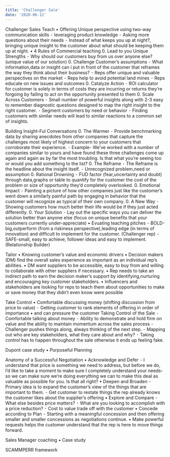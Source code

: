 ```yaml
---
title: 'Challenger Sale'
date: '2020-06-12'
---
```


Challenger Sales
Teach
	•	Offering Unique perspective using two-way communication skills 
	⁃	leveraging product knowledge
	⁃	Asking more questions about their needs 
	⁃	Instead of what keeps you up at night?, bringing unique insight to the customer about what should be keeping them up at night. 
	•	4 Rules of Commercial teaching
	0.	Lead to you Unique Strengths
	⁃	Why should our customers buy from us over anyone else? (unique value of our solution)
	0.	Challenge Customer’s assumptions
	⁃	What information,data or insight can i put in front of the customer that reframes the way they think about their business?
	⁃	Reps offer unique and valuable perspectives on the market
	⁃	Reps help to avoid potential land mines
	⁃	Reps educate on new issues and outcomes 
	0.	Catalyze Action
	⁃	ROI calculator for customer is solely in terms of costs they are incurring or returns they’re forgoing by failing to act on the opportunity presented to them 
	0.	Scale Across Customers
	⁃	Small number of powerful insights along with 2-3 easy to remember diagnostic questions designed to map the right insight to the right customer. 
	⁃	Segment customers by need or behavior
	⁃	Finding customers with similar needs will lead to similar reactions to a common set of insights.  

Building Insight-Ful Conversations
	0.	The Warmer
	⁃	Provide benchmarking data by sharing anecdotes from other companies that capture the challenges most likely of highest concern to your customers that corroborate their experience. 
	⁃	Example- We’ve worked with a number of companies similar to yours and have found these three challenges come up again and again as by far the most troubling. Is that what you’re seeing too or would you add something to the list? 
	0.	The Reframe
	⁃	The Reframe is the headline about the insight itself. 
	⁃	Unrecognized problem,need or assumption
	0.	Rational Drowning
	⁃	FUD factor (fear,uncertainty and doubt) through data,graphs or table to quantify for the customer the cost of the problem or size of opportunity they’d completely overlooked. 
	0.	Emotional Impact
	⁃	Painting a picture of how other companies just like the customer’s went down a similarly painful path by engaging in behavior that the customer will recognize as typical of their own company. 
	0.	A New Way
	⁃	Showing customers how much better their life would be if they just acted differently. 
	0.	Your Solution
	⁃	Lay out the specific ways you can deliver the solution better than anyone else (focus on unique benefits that your customers currently under-appreciate)
	•	Evuating teaching pitches
	⁃	BOLD-big,outperform (from a riskiness perspective),leading edge (in terms of innovation) and difficult to implement for the customer. (Challenger rep)
	⁃	SAFE-small, easy to achieve, follower ideas and easy to implement. (Relationship Builder)

Tailor 
	•	Knowing customer’s value and economic drivers
	•	Decision makers (DM) find the overall sales experience as important as an individual rep’s abilities. 
	•	 DM want suppliers to be accessible, easy to buy from and willing to collaborate with other suppliers if necessary. 
	•	Rep needs to take an indirect path to earn the decision maker’s support by identifying,nurturing and encouraging key customer stakeholders. 
	•	Influencers and stakeholders are looking for reps to teach them about opportunities to make or save money that they didn’t even know were possible



Take Control
	•	Comfortable discussing money (shifting discussion from price to value) 
	⁃	Getting customer to rank elements of offering in order of importance
	•	and can pressure the customer
Taking Control of the Sale
	⁃	Comfortable talking about money
	⁃	Ability to demonstrate and hold firm on value and the ability to maintain momentum across the sales process 
	⁃	Challenger pushes things along, always thinking of the next step. 
	⁃	Mapping out who are key stakeholders, what they care about and why?
	⁃	Taking control has to happen throughout the sale otherwise it ends up feeling fake. 

Dupont case study
	•	Purposeful Planning


Anatomy of a Successful Negotiation
	•	Acknowledge and Defer
	⁃	I understand that price is something we need to address, but before we do, I’d like to take a moment to make sure I completely understand your needs- so we can make sure we’re doing everything we can to make this deal as valuable as possible for you. Is that all right?
	•	Deepen and Broaden
	⁃	Primary idea is to expand the customer’s view of the things that are important to them. 
	⁃	Get customer to restate things the rep already knows the customer likes about the supplier’s offering
	•	Explore and Compare
	⁃	What else besides price matters?
	⁃	What are you looking to accomplish with a price reduction?
	⁃	Cost to value trade off with the customer
	•	Concede according to Plan
	⁃	Starting with a meaningful concession and then offering smaller and smaller concessions as negotiations continue. 
	•	Make powerful requests helps the customer understand that the rep is here to move things forward. 

Sales Manager coaching
	•	Case study


SCAMMPERR framework

